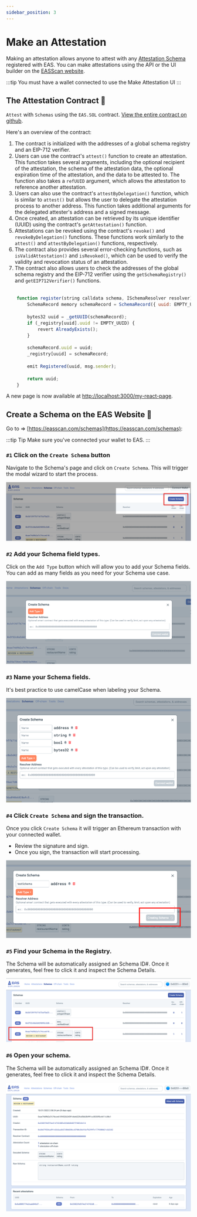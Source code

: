 ```yaml
---
sidebar_position: 3
---
```


# Make an Attestation
Making an attestation allows anyone to attest with any [Attestation Schema](https://easscan.com/schemas) registered with EAS. You can make attestations using the API or the UI builder on the [EASScan website](https://easscan.com/attestation/create).

:::tip You must have a wallet connected to use the Make Attestation UI 
:::

## The Attestation Contract 📄

`Attest` with `Schemas` using the `EAS.SOL` contract. [View the entire contract on github](https://github.com/ethereum-attestation-service/eas-contracts/blob/master/contracts/SchemaRegistry.sol).

Here's an overview of the contract: 
1. The contract is initialized with the addresses of a global schema registry and an EIP-712 verifier.
2. Users can use the contract's `attest()` function to create an attestation. This function takes several arguments, including the optional recipient of the attestation, the schema of the attestation data, the optional expiration time of the attestation, and the data to be attested to. The function also takes a `refUUID` argument, which allows the attestation to reference another attestation.
3. Users can also use the contract's `attestByDelegation()` function, which is similar to `attest()` but allows the user to delegate the attestation process to another address. This function takes additional arguments for the delegated attester's address and a signed message.
4. Once created, an attestation can be retrieved by its unique identifier (UUID) using the contract's `getAttestation()` function.
5. Attestations can be revoked using the contract's `revoke()` and `revokeByDelegation()` functions. These functions work similarly to the `attest()` and `attestByDelegation()` functions, respectively.
6. The contract also provides several error-checking functions, such as `isValidAttestation()` and `isRevoked()`, which can be used to verify the validity and revocation status of an attestation.
7. The contract also allows users to check the addresses of the global schema registry and the EIP-712 verifier using the `getSchemaRegistry()` and `getEIP712Verifier()` functions.

```jsx title="/contracts/SchemaRegistry.sol"

    function register(string calldata schema, ISchemaResolver resolver) external returns (bytes32) {
        SchemaRecord memory schemaRecord = SchemaRecord({ uuid: EMPTY_UUID, schema: schema, resolver: resolver });

        bytes32 uuid = _getUUID(schemaRecord);
        if (_registry[uuid].uuid != EMPTY_UUID) {
            revert AlreadyExists();
        }

        schemaRecord.uuid = uuid;
        _registry[uuid] = schemaRecord;

        emit Registered(uuid, msg.sender);

        return uuid;
    }
```

A new page is now available at [http://localhost:3000/my-react-page](http://localhost:3000/my-react-page).

## Create a Schema on the EAS Website 🧙

Go to => [https://easscan.com/schemas](https://easscan.com/schemas): 

:::tip Tip
Make sure you've connected your wallet to EAS.
:::

### `#1` Click on the `Create Schema` button 
Navigate to the Schema's page and click on `Create Schema`. This will trigger the modal wizard to start the process. 

![CreateSchema Step 1](./img/CreateSchema-1.png)

### `#2` Add your Schema field types. 
Click on the `Add Type` button which will allow you to add your Schema fields. You can add as many fields as you need for your Schema use case.

![CreateSchema Step 2](./img/CreateSchema-2.png)


### `#3` Name your Schema fields. 
It's best practice to use camelCase when labeling your Schema. 

![CreateSchema Step 3](./img/CreateSchema-4.png)


### `#4` Click `Create Schema` and sign the transaction. 
Once you click `Create Schema` it will trigger an Ethereum transaction with your connected wallet. 
- Review the signature and sign.
- Once you sign, the transaction will start processing.

![CreateSchema Step 5](./img/CreateSchema-5.1.png)

### `#5` Find your Schema in the Registry. 
The Schema will be automatically assigned an Schema ID#. Once it generates, feel free to click it and inspect the Schema Details.

![CreateSchema Step 6](./img/CreateSchema-6.png)

### `#6` Open your schema. 
The Schema will be automatically assigned an Schema ID#. Once it generates, feel free to click it and inspect the Schema Details.

![CreateSchema Step 6](./img/CreateSchema-7.png)
